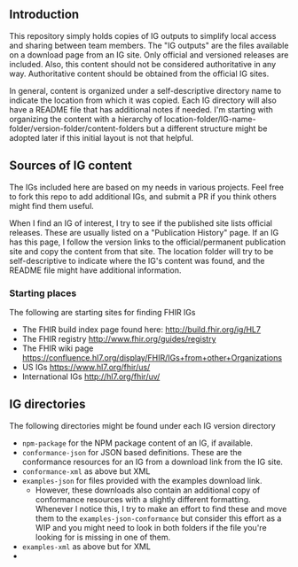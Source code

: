 ## Introduction

This repository simply holds copies of IG outputs to simplify local access and sharing between team members. The "IG outputs" are the files available on a download page from an IG site. Only official and versioned releases are included. Also, this content should not be considered authoritative in any way. Authoritative content should be obtained from the official IG sites.

In general, content is organized under a self-descriptive directory name to indicate the location from which it was copied. Each IG directory will also have a README file that has additional notes if needed. I'm starting with organizing the content with a hierarchy of location-folder/IG-name-folder/version-folder/content-folders but a different structure might be adopted later if this initial layout is not that helpful.

## Sources of IG content

The IGs included here are based on my needs in various projects. Feel free to fork this repo to add additional IGs, and submit a PR if you think others might find them useful.

When I find an IG of interest, I try to see if the published site lists official releases. These are usually listed on a "Publication History" page. If an IG has this page, I follow the version links to the official/permanent publication site and copy the content from that site.  The location folder will try to be self-descriptive to indicate where the IG's content was found, and the README file might have additional information.

### Starting places

The following are starting sites for finding FHIR IGs

* The FHIR build index page found here: http://build.fhir.org/ig/HL7
* The FHIR registry http://www.fhir.org/guides/registry
* The FHIR wiki page https://confluence.hl7.org/display/FHIR/IGs+from+other+Organizations
* US IGs https://www.hl7.org/fhir/us/
* International IGs http://hl7.org/fhir/uv/

## IG directories

The following directories might be found under each IG version directory

* `npm-package` for the NPM package content of an IG, if available.
* `conformance-json` for JSON based definitions. These are the conformance resources for an IG from a download link from the IG site.
* `conformance-xml` as above but XML
* `examples-json` for files provided with the examples download link.
  * However, these downloads also contain an additional copy of conformance resources with a slightly different formatting. Whenever I notice this, I try to make an effort to find these and move them to the `examples-json-conformance` but consider this effort as a WIP and you might need to look in both folders if the file you're looking for is missing in one of them.
* `examples-xml` as above but for XML
* 
